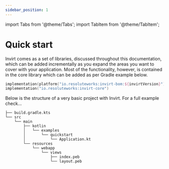 ```yaml
---
sidebar_position: 1
---
```


import Tabs from '@theme/Tabs';
import TabItem from '@theme/TabItem';

# Quick start
Invirt comes as a set of libraries, discussed throughout this documentation, which can be added incrementally
as you expand the areas you want to cover with your application. Most of the functionality, however, is contained
in the core library which can be added as per Gradle example below.

```kotlin
implementation(platform("io.resoluteworks:invirt-bom:${invirtVersion}"))
implementation("io.resoluteworks:invirt-core")
```

Below is the structure of a very basic project with Invirt. For a full example check...

```text
├── build.gradle.kts
└── src
    └── main
        ├── kotlin
        │   └── examples
        │       └── quickstart
        │           └── Application.kt
        └── resources
            └── webapp
                └── views
                    ├── index.peb
                    └── layout.peb
```

